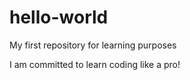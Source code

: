 # hello-world
My first repository for learning purposes

I am committed to learn coding like a pro!
